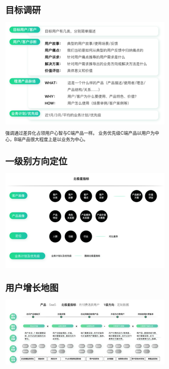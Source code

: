# 目标调研
![调研内容](assets/A37CB502-1E57-4311-AF57-B030B5DC0B93.png)

强调通过差异化占领用户心智与C端产品一样。
业务优先级C端产品以用户为中心，B端产品很大程度上是以业务为中心。

# 一级别方向定位
![一级方向画布](assets/06AA555B-0375-4BD2-B9E0-0564ED6C07AA.png)

# 用户增长地图
![示例](assets/1703330311864.jpg) 